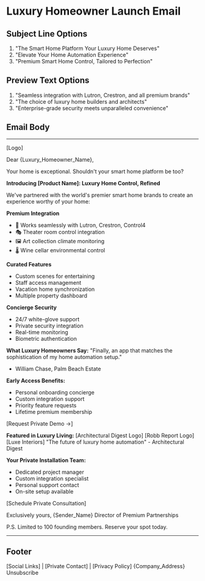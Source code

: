 # Luxury Homeowner Launch Email

## Subject Line Options
1. "The Smart Home Platform Your Luxury Home Deserves"
2. "Elevate Your Home Automation Experience"
3. "Premium Smart Home Control, Tailored to Perfection"

## Preview Text Options
1. "Seamless integration with Lutron, Crestron, and all premium brands"
2. "The choice of luxury home builders and architects"
3. "Enterprise-grade security meets unparalleled convenience"

## Email Body

---

[Logo]

Dear {Luxury_Homeowner_Name},

Your home is exceptional. Shouldn't your smart home platform be too?

**Introducing [Product Name]: Luxury Home Control, Refined**

We've partnered with the world's premier smart home brands to create an experience worthy of your home:

**Premium Integration**
- 🏰 Works seamlessly with Lutron, Crestron, Control4
- 🎭 Theater room control integration
- 🖼️ Art collection climate monitoring
- 🌡️ Wine cellar environmental control

**Curated Features**
- Custom scenes for entertaining
- Staff access management
- Vacation home synchronization
- Multiple property dashboard

**Concierge Security**
- 24/7 white-glove support
- Private security integration
- Real-time monitoring
- Biometric authentication

**What Luxury Homeowners Say:**
"Finally, an app that matches the sophistication of my home automation setup."
- William Chase, Palm Beach Estate

**Early Access Benefits:**
- Personal onboarding concierge
- Custom integration support
- Priority feature requests
- Lifetime premium membership

[Request Private Demo →]

**Featured in Luxury Living:**
[Architectural Digest Logo] [Robb Report Logo] [Luxe Interiors]
"The future of luxury home automation" - Architectural Digest

**Your Private Installation Team:**
- Dedicated project manager
- Custom integration specialist
- Personal support contact
- On-site setup available

[Schedule Private Consultation]

Exclusively yours,
{Sender_Name}
Director of Premium Partnerships

P.S. Limited to 100 founding members. Reserve your spot today.

---

## Footer
[Social Links] | [Private Contact] | [Privacy Policy]
{Company_Address}
Unsubscribe 